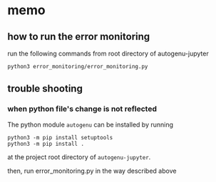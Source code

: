 # memo

## how to run the error monitoring

run the following commands from root directory of autogenu-jupyter

```bash
python3 error_monitoring/error_monitoring.py
```

## trouble shooting

### when python file's change is not reflected

The python module `autogenu` can be installed by running
```
python3 -m pip install setuptools
python3 -m pip install .
```
at the project root directory of `autogenu-jupyter`.

then, run error_monitoring.py in the way described above
